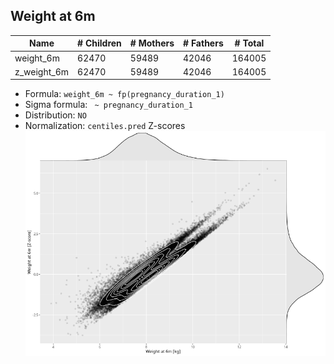 ## Weight at 6m

| Name | # Children | # Mothers | # Fathers | # Total |
| ---- | ---------- | --------- | --------- | ------- |
| weight_6m | 62470 | 59489 | 42046 | 164005 |
| z_weight_6m | 62470 | 59489 | 42046 | 164005 |

- Formula: `weight_6m ~ fp(pregnancy_duration_1)`
- Sigma formula: ` ~ pregnancy_duration_1`
- Distribution: `NO`
- Normalization: `centiles.pred` Z-scores
![](plots/z_weight_6m_vs_weight_6m_child.png)


